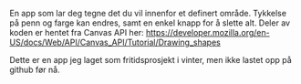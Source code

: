 En app som lar deg tegne det du vil innenfor et definert område. Tykkelse på penn og farge kan endres, samt en enkel knapp for å slette alt. Deler av koden er hentet fra Canvas API her:  https://developer.mozilla.org/en-US/docs/Web/API/Canvas_API/Tutorial/Drawing_shapes

Dette er en app jeg laget som fritidsprosjekt i vinter, men ikke lastet opp på github før nå. 
